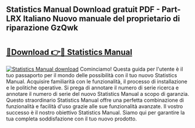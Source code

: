 ## Statistics Manual Download gratuit PDF - Part-LRX Italiano Nuovo manuale del proprietario di riparazione GzQwk

# <h2><a href="http://dfduu7p.blite.top/?on=Statistics+Manual">🔗Download 👉🔴 Statistics Manual</a></h2>

[![Statistics Manual download](https://i.imgur.com/lujVjoI.png)](http://dfduu7p.blite.top/?on=Statistics+Manual)
Cominciamo! Questa guida per l'utente è il tuo passaporto per il mondo delle possibilità con il tuo nuovo Statistics Manual. Acquisire familiarità con le funzionalità, il processo di installazione e le politiche operative. Si prega di annotare il numero di serie ricerca e annotare il numero di serie del nuovo Statistics Manual a scopo di garanzia. Questo straordinario Statistics Manual offre una perfetta combinazione di funzionalità e facilità d'uso grazie alle sue funzionalità avanzate. Il vostro successo è il nostro obiettivo Statistics Manual. Siamo qui per garantire la tua completa soddisfazione con il tuo nuovo prodotto.
